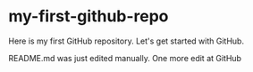 # my-first-github-repo
Here is my first GitHub repository. Let's get started with GitHub.

README.md was just edited manually. One more edit at GitHub
